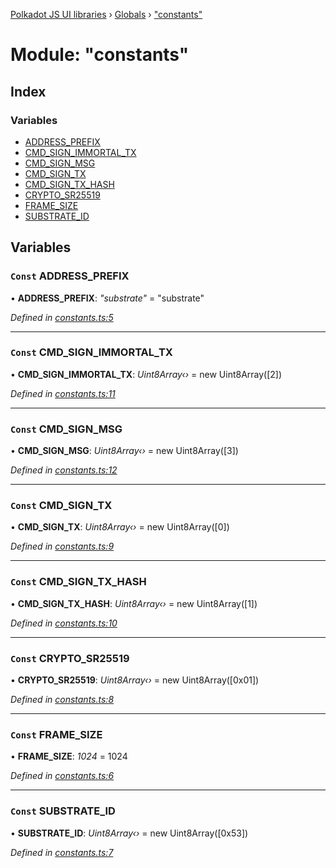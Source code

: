 [Polkadot JS UI libraries](../README.md) › [Globals](../globals.md) › ["constants"](_constants_.md)

# Module: "constants"

## Index

### Variables

* [ADDRESS_PREFIX](_constants_.md#const-address_prefix)
* [CMD_SIGN_IMMORTAL_TX](_constants_.md#const-cmd_sign_immortal_tx)
* [CMD_SIGN_MSG](_constants_.md#const-cmd_sign_msg)
* [CMD_SIGN_TX](_constants_.md#const-cmd_sign_tx)
* [CMD_SIGN_TX_HASH](_constants_.md#const-cmd_sign_tx_hash)
* [CRYPTO_SR25519](_constants_.md#const-crypto_sr25519)
* [FRAME_SIZE](_constants_.md#const-frame_size)
* [SUBSTRATE_ID](_constants_.md#const-substrate_id)

## Variables

### `Const` ADDRESS_PREFIX

• **ADDRESS_PREFIX**: *"substrate"* = "substrate"

*Defined in [constants.ts:5](https://github.com/polkadot-js/ui/blob/49c4c592/packages/react-qr/src/constants.ts#L5)*

___

### `Const` CMD_SIGN_IMMORTAL_TX

• **CMD_SIGN_IMMORTAL_TX**: *Uint8Array‹›* = new Uint8Array([2])

*Defined in [constants.ts:11](https://github.com/polkadot-js/ui/blob/49c4c592/packages/react-qr/src/constants.ts#L11)*

___

### `Const` CMD_SIGN_MSG

• **CMD_SIGN_MSG**: *Uint8Array‹›* = new Uint8Array([3])

*Defined in [constants.ts:12](https://github.com/polkadot-js/ui/blob/49c4c592/packages/react-qr/src/constants.ts#L12)*

___

### `Const` CMD_SIGN_TX

• **CMD_SIGN_TX**: *Uint8Array‹›* = new Uint8Array([0])

*Defined in [constants.ts:9](https://github.com/polkadot-js/ui/blob/49c4c592/packages/react-qr/src/constants.ts#L9)*

___

### `Const` CMD_SIGN_TX_HASH

• **CMD_SIGN_TX_HASH**: *Uint8Array‹›* = new Uint8Array([1])

*Defined in [constants.ts:10](https://github.com/polkadot-js/ui/blob/49c4c592/packages/react-qr/src/constants.ts#L10)*

___

### `Const` CRYPTO_SR25519

• **CRYPTO_SR25519**: *Uint8Array‹›* = new Uint8Array([0x01])

*Defined in [constants.ts:8](https://github.com/polkadot-js/ui/blob/49c4c592/packages/react-qr/src/constants.ts#L8)*

___

### `Const` FRAME_SIZE

• **FRAME_SIZE**: *1024* = 1024

*Defined in [constants.ts:6](https://github.com/polkadot-js/ui/blob/49c4c592/packages/react-qr/src/constants.ts#L6)*

___

### `Const` SUBSTRATE_ID

• **SUBSTRATE_ID**: *Uint8Array‹›* = new Uint8Array([0x53])

*Defined in [constants.ts:7](https://github.com/polkadot-js/ui/blob/49c4c592/packages/react-qr/src/constants.ts#L7)*
